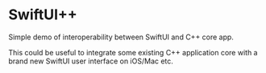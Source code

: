 # SwiftUI++

Simple demo of interoperability between SwiftUI and C++ core app.

This could be useful to integrate some existing C++ application core with a brand new SwiftUI user interface on iOS/Mac etc.

